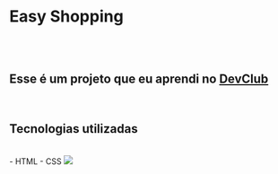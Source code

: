 <h1>Easy Shopping</h1>
<br>
<br>
<h2>Esse é um projeto que eu aprendi no <a href="https://rodolfomori.com.br">DevClub</a> </h2>
<br>
<h2> Tecnologias utilizadas</h2>
<br>
- HTML
- CSS
<img src="https://github.com/LindomarSodreDefanti/Primeiro-projeto-responsivo-Easy-Shopping/blob/main/laptop%20and%20cellphone.PNG?raw=true">
